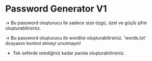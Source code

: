 # Password Generator V1

-> Bu password oluşturucu ile sadece size özgü, özel ve güçlü şifre oluşturabilirsiniz.

-> Bu password oluşturucu ile wordlist oluşturabilirsiniz. 'words.txt' dosyasını kontrol etmeyi unutmayın!

- Tek seferde istediğiniz kadar parola oluşturabilirsiniz.
